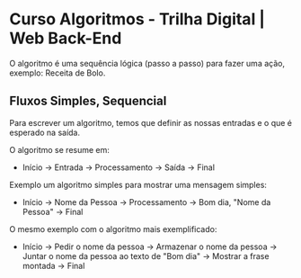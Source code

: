 # Curso Algoritmos - Trilha Digital | Web Back-End
O algoritmo é uma sequência lógica (passo a passo) para fazer uma ação, exemplo: Receita de Bolo.

## Fluxos Simples, Sequencial
Para escrever um algoritmo, temos que definir as nossas entradas e o que é esperado na saída.

O algoritmo se resume em:
* Início -> Entrada -> Processamento -> Saída -> Final

Exemplo um algoritmo simples para mostrar uma mensagem simples:
* Início -> Nome da Pessoa -> Processamento -> Bom dia, "Nome da Pessoa" -> Final

O mesmo exemplo com o algoritmo mais exemplificado:
* Início -> Pedir o nome da pessoa -> Armazenar o nome da pessoa -> Juntar o nome da pessoa ao texto de "Bom dia" -> Mostrar a frase montada -> Final